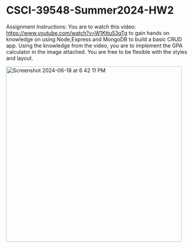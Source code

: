 # CSCI-39548-Summer2024-HW2
Assignment Instructions: You are to watch this video: https://www.youtube.com/watch?v=W1Kttu53qTg to gain hands on knowledge on using Node,Express and MongoDB to build a basic CRUD app.
Using the knowledge from the video, you are to implement the GPA calculator in the image attached. You are free to be flexible with the styles and layout.




<img width="474" alt="Screenshot 2024-06-18 at 6 42 11 PM" src="https://github.com/user-attachments/assets/ef6e46f7-9773-4ec8-8253-f86e15bf53a7">
